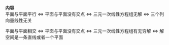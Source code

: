 **内容**  
平面与平面平行 $\Leftrightarrow$ 平面与平面没有交点 $\Leftrightarrow$ 三元一次线性方程组无解 $\Leftrightarrow$ 三个列向量线性无关  
  
平面与平面相交 $\Leftrightarrow$ 平面与平面没有交点 $\Leftrightarrow$ 三元一次线性方程组有无穷解 $\Leftrightarrow$ 解空间是一条直线或者一个平面  
